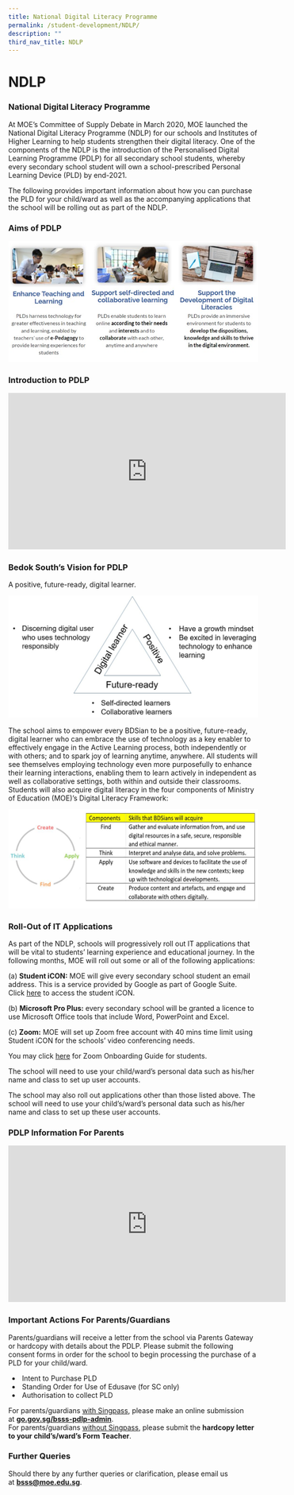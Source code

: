 ```yaml
---
title: National Digital Literacy Programme
permalink: /student-development/NDLP/
description: ""
third_nav_title: NDLP
---
```



NDLP
====

### National Digital Literacy Programme


At MOE’s Committee of Supply Debate in March 2020, MOE launched the National Digital Literacy Programme (NDLP) for our schools and Institutes of Higher Learning to help students strengthen their digital literacy. One of the components of the NDLP is the introduction of the Personalised Digital Learning Programme (PDLP) for all secondary school students, whereby every secondary school student will own a school-prescribed Personal Learning Device (PLD) by end-2021.

  

The following provides important information about how you can purchase the PLD for your child/ward as well as the accompanying applications that the school will be rolling out as part of the NDLP.

### Aims of PDLP

![Aims of PDLP](/images/pdlp1.jpg)

### Introduction to PDLP

<iframe width="560" height="315" src="https://www.youtube.com/embed/7ef6jZfoMkI" title="YouTube video player" frameborder="0" allow="accelerometer; autoplay; clipboard-write; encrypted-media; gyroscope; picture-in-picture; web-share" allowfullscreen></iframe>


### Bedok South’s Vision for PDLP

A positive, future-ready, digital learner.

![Bedok South’s Vision for PDLP](/images/pdlp2.jpg)

The school aims to empower every BDSian to be a positive, future-ready, digital learner who can embrace the use of technology as a key enabler to effectively engage in the Active Learning process, both independently or with others; and to spark joy of learning anytime, anywhere. All students will see themselves employing technology even more purposefully to enhance their learning interactions, enabling them to learn actively in independent as well as collaborative settings, both within and outside their classrooms. Students will also acquire digital literacy in the four components of Ministry of Education (MOE)’s Digital Literacy Framework:

![MOE’s Digital Literacy Framework](/images/pdlp3.jpg)

### Roll-Out of IT Applications

As part of the NDLP, schools will progressively roll out IT applications that will be vital to students’ learning experience and educational journey. In the following months, MOE will roll out some or all of the following applications:

(a) <b>Student iCON:</b> MOE will give every secondary school student an email address. This is a service provided by Google as part of Google Suite. Click [here](https://workspace.google.com/dashboard) to access the student iCON.

(b) <b>Microsoft Pro Plus:</b> every secondary school will be granted a licence to use Microsoft Office tools that include Word, PowerPoint and Excel.

(c) <b>Zoom:</b> MOE will set up Zoom free account with 40 mins time limit using Student iCON for the schools’ video conferencing needs.

You may click [here](/files/BSSS%20ZoomOnboarding%20for%20students.pdf) for Zoom Onboarding Guide for students.

The school will need to use your child/ward’s personal data such as his/her name and class to set up user accounts.

The school may also roll out applications other than those listed above. The school will need to use your child’s/ward’s personal data such as his/her name and class to set up these user accounts.

### PDLP Information For Parents

<iframe width="560" height="315" src="https://www.youtube.com/embed/779SmuMicAw" title="YouTube video player" frameborder="0" allow="accelerometer; autoplay; clipboard-write; encrypted-media; gyroscope; picture-in-picture; web-share" allowfullscreen></iframe>


### Important Actions For Parents/Guardians

Parents/guardians will receive a letter from the school via Parents Gateway or hardcopy with details about the PDLP. Please submit the following consent forms in order for the school to begin processing the purchase of a PLD for your child/ward.

  

*    Intent to Purchase PLD
*    Standing Order for Use of Edusave (for SC only)
*    Authorisation to collect PLD

  

For parents/guardians <u>with Singpass</u>, please make an online submission at <b>[go.gov.sg/bsss-pdlp-admin](https://go.gov.sg/bsss-pdlp-admin)</b>. <br>
For parents/guardians <u>without Singpass</u>, please submit the <b>hardcopy letter to your child’s/ward’s Form Teacher</b>.

### Further Queries

Should there by any further queries or clarification, please email us at [<b>bsss@moe.edu.sg</b>](mailto:bsss@moe.edu.sg).